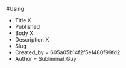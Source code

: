 #Using

- Title X
- Published
- Body X
- Description X
- Slug
- Created_by = 605a05b14f2f5e1480f99fd2
- Author = Subliminal_Guy
